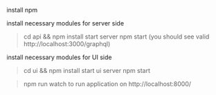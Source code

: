 install npm


install necessary modules for server side
> cd api && npm install
start server
> npm start (you should see valid http://localhost:3000/graphql)

install necessary modules for UI side
> cd ui && npm install
start ui server
> npm start

> npm run watch
to run application on http://localhost:8000/

